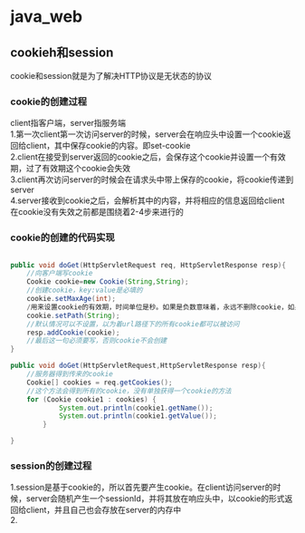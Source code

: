 # java_web
## cookieh和session 
cookie和session就是为了解决HTTP协议是无状态的协议  
### cookie的创建过程   
client指客户端，server指服务端  
1.第一次client第一次访问server的时候，server会在响应头中设置一个cookie返回给client，其中保存cookie的内容。即set-cookie  
2.client在接受到server返回的cookie之后，会保存这个cookie并设置一个有效期，过了有效期这个cookie会失效  
3.client再次访问server的时候会在请求头中带上保存的cookie，将cookie传递到server  
4.server接收到cookie之后，会解析其中的内容，并将相应的信息返回给client  
在cookie没有失效之前都是围绕着2-4步来进行的  
### cookie的创建的代码实现
```java

public void doGet(HttpServletRequest req, HttpServletResponse resp){
    //向客户端写cookie
    Cookie cookie=new Cookie(String,String);
    //创建cookie，key:value是必填的
    cookie.setMaxAge(int);
    /用来设置cookie的有效期，时间单位是秒。如果是负数意味着，永远不删除cookie，如果是正数，表示有效期到正数秒，如果为0，表示立即失效
    cookie.setPath(String);
    //默认情况可以不设置，以为着url路径下的所有cookie都可以被访问
    resp.addCookie(cookie);
    //最后这一句必须要写，否则cookie不会创建
}

public void doGet(HttpServletRequest,HttpServletResponse resp){
    //服务器得到传来的cookie
    Cookie[] cookies = req.getCookies();
    //这个方法会得到所有的cookie，没有单独获得一个cookie的方法
    for (Cookie cookie1 : cookies) {
            System.out.println(cookie1.getName());
            System.out.println(cookie1.getValue());
        }

} 
```  
### session的创建过程  
1.session是基于cookie的，所以首先要产生cookie。在client访问server的时候，server会随机产生一个sessionId，并将其放在响应头中，以cookie的形式返回给client，并且自己也会存放在server的内存中  
2.

